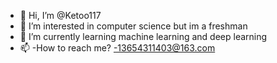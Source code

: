 - 👋 Hi, I’m @Ketoo117
- 👀 I’m interested in computer science but im a freshman
- 🌱 I’m currently learning machine learning and deep learning 
- 📫 -How to reach me? -13654311403@163.com

<!---
Ketoo117/Ketoo117 is a ✨ special ✨ repository because its `README.md` (this file) appears on your GitHub profile.
You can click the Preview link to take a look at your changes.
--->
